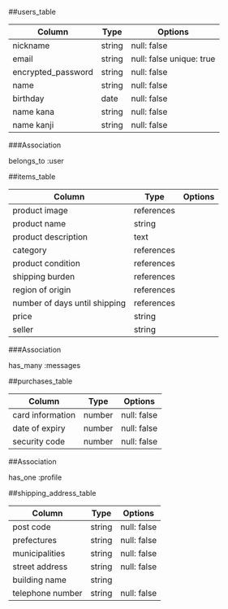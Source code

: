 ##users_table


| Column            | Type    | Options                 |
| ----------------- | ------- | ----------------------- |
|nickname           |string   | null: false             |
|email              |string   | null: false unique: true|
|encrypted_password |string   | null: false             |
|name               |string   | null: false             |
|birthday           |date     | null: false             |
|name kana          |string   | null: false             |
|name kanji         |string   | null: false             |

###Association

belongs_to :user

##items_table
 
| Column                        | Type        | Options    |
| ----------------------------- | ----------- | ---------- |
| product image                 |references   |            |
| product name                  |string       |            |
| product description           |text         |            |
| category                      |references   |            |
| product condition             |references   |            |
| shipping burden               |references   |            |
| region of origin              |references   |            |
| number of days until shipping |references   |            |
| price                         |string       |            |
| seller                        |string       |            |


###Association

has_many :messages

##purchases_table

|Column          |Type  |Options    |
| -------------- | ---- | --------- |
|card information|number|null: false|
|date of expiry  |number|null: false|
|security code   |number|null: false|

##Association

has_one :profile

##shipping_address_table

|Column|Type|Options|
| -------------- | ---- | --------- |
|post code       |string|null: false|
|prefectures     |string|null: false|
|municipalities  |string|null: false|
|street address  |string|null: false|
|building name   |string|           |
|telephone number|string|null: false|
